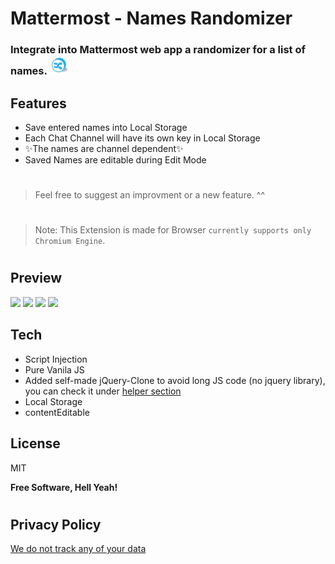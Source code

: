 # Mattermost - Names Randomizer


### Integrate into Mattermost web app a randomizer for a list of names. <img src="./main-icon.png" width="30" height="30" />


## Features
- Save entered names into Local Storage
- Each Chat Channel will have its own key in Local Storage
- ✨The names are channel dependent✨ 
- Saved Names are editable during Edit Mode


#
> Feel free to suggest an improvment or a new feature. ^^
#
> Note: This Extension is made for Browser `currently supports only Chromium Engine`.
#

## Preview
<img src="https://i.ibb.co/6016QsT/entry.png" width="500"/> <img src="https://i.ibb.co/pZpBkH7/edit-mode.png" width="500" />
<img src="https://i.ibb.co/qRfqT1R/saved-names.png" width="500" /> <img src="https://i.ibb.co/v1X6Hpj/trigger-location-in-mattermost-header.png" width="500" />

## Tech

- Script Injection
- Pure Vanila JS
- Added self-made jQuery-Clone to avoid long JS code (no jquery library), you can check it under  [helper section](./helpers/jquery-clone.js)
- Local Storage
- contentEditable


## License

MIT

**Free Software, Hell Yeah!**
#
## Privacy Policy
[We do not track any of your data](./PRIVACY.md)
